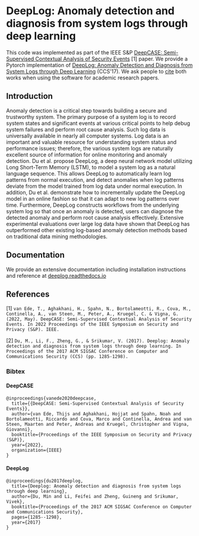 # DeepLog: Anomaly detection and diagnosis from system logs through deep learning
This code was implemented as part of the IEEE S&P [DeepCASE: Semi-Supervised Contextual Analysis of Security Events](https://vm-thijs.ewi.utwente.nl/static/homepage/papers/deepcase.pdf) [1] paper.
We provide a Pytorch implementation of [DeepLog: Anomaly Detection and Diagnosis from System Logs through Deep Learning](https://doi.org/10.1145/3133956.3134015) (CCS'17).
We ask people to [cite](#References) both works when using the software for academic research papers.

## Introduction
Anomaly detection is a critical step towards building a secure and trustworthy system. The primary purpose of a system log is to record system states and significant events at various critical points to help debug system failures and perform root cause analysis. Such log data is universally available in nearly all computer systems. Log data is an important and valuable resource for understanding system status and performance issues; therefore, the various system logs are naturally excellent source of information for online monitoring and anomaly detection. Du et al. propose DeepLog, a deep neural network model utilizing Long Short-Term Memory (LSTM), to model a system log as a natural language sequence. This allows DeepLog to automatically learn log patterns from normal execution, and detect anomalies when log patterns deviate from the model trained from log data under normal execution. In addition, Du et al. demonstrate how to incrementally update the DeepLog model in an online fashion so that it can adapt to new log patterns over time. Furthermore, DeepLog constructs workflows from the underlying system log so that once an anomaly is detected, users can diagnose the detected anomaly and perform root cause analysis effectively. Extensive experimental evaluations over large log data have shown that DeepLog has outperformed other existing log-based anomaly detection methods based on traditional data mining methodologies.

## Documentation
We provide an extensive documentation including installation instructions and reference at [deeplog.readthedocs.io](https://deeplog.readthedocs.io/en/latest)

## References
[1] `van Ede, T., Aghakhani, H., Spahn, N., Bortolameotti, R., Cova, M., Continella, A., van Steen, M., Peter, A., Kruegel, C. & Vigna, G. (2022, May). DeepCASE: Semi-Supervised Contextual Analysis of Security Events. In 2022 Proceedings of the IEEE Symposium on Security and Privacy (S&P). IEEE.`

[2] `Du, M., Li, F., Zheng, G., & Srikumar, V. (2017). Deeplog: Anomaly detection and diagnosis from system logs through deep learning. In Proceedings of the 2017 ACM SIGSAC Conference on Computer and Communications Security (CCS) (pp. 1285-1298).`

### Bibtex

#### DeepCASE
```
@inproceedings{vanede2020deepcase,
  title={{DeepCASE: Semi-Supervised Contextual Analysis of Security Events}},
  author={van Ede, Thijs and Aghakhani, Hojjat and Spahn, Noah and Bortolameotti, Riccardo and Cova, Marco and Continella, Andrea and van Steen, Maarten and Peter, Andreas and Kruegel, Christopher and Vigna, Giovanni},
  booktitle={Proceedings of the IEEE Symposium on Security and Privacy (S&P)},
  year={2022},
  organization={IEEE}
}
```

#### DeepLog
```
@inproceedings{du2017deeplog,
  title={Deeplog: Anomaly detection and diagnosis from system logs through deep learning},
  author={Du, Min and Li, Feifei and Zheng, Guineng and Srikumar, Vivek},
  booktitle={Proceedings of the 2017 ACM SIGSAC Conference on Computer and Communications Security},
  pages={1285--1298},
  year={2017}
}
```
